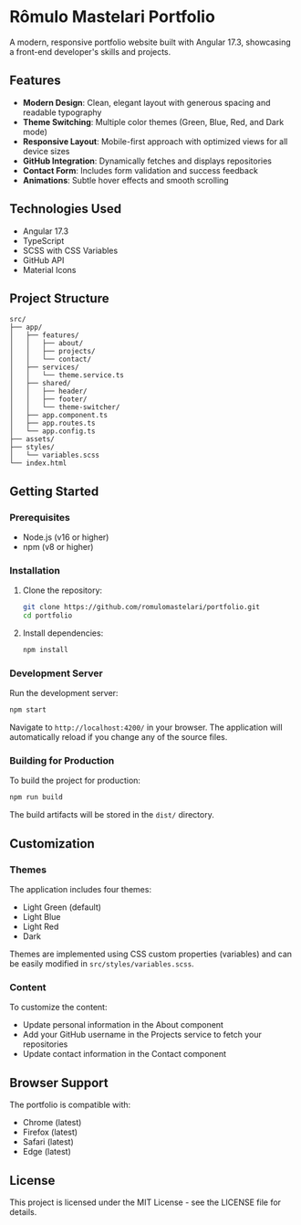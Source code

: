 # Rômulo Mastelari Portfolio

A modern, responsive portfolio website built with Angular 17.3, showcasing a front-end developer's skills and projects.

## Features

- **Modern Design**: Clean, elegant layout with generous spacing and readable typography
- **Theme Switching**: Multiple color themes (Green, Blue, Red, and Dark mode)
- **Responsive Layout**: Mobile-first approach with optimized views for all device sizes
- **GitHub Integration**: Dynamically fetches and displays repositories
- **Contact Form**: Includes form validation and success feedback
- **Animations**: Subtle hover effects and smooth scrolling

## Technologies Used

- Angular 17.3
- TypeScript
- SCSS with CSS Variables
- GitHub API
- Material Icons

## Project Structure

```
src/
├── app/
│   ├── features/
│   │   ├── about/
│   │   ├── projects/
│   │   └── contact/
│   ├── services/
│   │   └── theme.service.ts
│   ├── shared/
│   │   ├── header/
│   │   ├── footer/
│   │   └── theme-switcher/
│   ├── app.component.ts
│   ├── app.routes.ts
│   └── app.config.ts
├── assets/
├── styles/
│   └── variables.scss
└── index.html
```

## Getting Started

### Prerequisites

- Node.js (v16 or higher)
- npm (v8 or higher)

### Installation

1. Clone the repository:
   ```bash
   git clone https://github.com/romulomastelari/portfolio.git
   cd portfolio
   ```

2. Install dependencies:
   ```bash
   npm install
   ```

### Development Server

Run the development server:

```bash
npm start
```

Navigate to `http://localhost:4200/` in your browser. The application will automatically reload if you change any of the source files.

### Building for Production

To build the project for production:

```bash
npm run build
```

The build artifacts will be stored in the `dist/` directory.

## Customization

### Themes

The application includes four themes:
- Light Green (default)
- Light Blue
- Light Red
- Dark

Themes are implemented using CSS custom properties (variables) and can be easily modified in `src/styles/variables.scss`.

### Content

To customize the content:
- Update personal information in the About component
- Add your GitHub username in the Projects service to fetch your repositories
- Update contact information in the Contact component

## Browser Support

The portfolio is compatible with:
- Chrome (latest)
- Firefox (latest)
- Safari (latest)
- Edge (latest)

## License

This project is licensed under the MIT License - see the LICENSE file for details.
